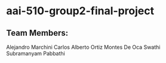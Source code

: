 # aai-510-group2-final-project

## Team Members:

Alejandro Marchini
Carlos Alberto Ortiz Montes De Oca
Swathi Subramanyam Pabbathi
